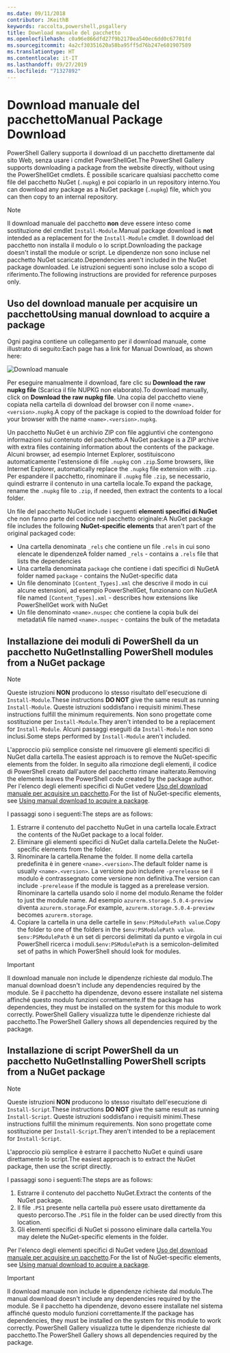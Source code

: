 ```yaml
---
ms.date: 09/11/2018
contributor: JKeithB
keywords: raccolta,powershell,psgallery
title: Download manuale del pacchetto
ms.openlocfilehash: c0a96e866dfd27f9b2170ea540ec6dd0c67701fd
ms.sourcegitcommit: 4a2cf30351620a58ba95ff5d76b247e601907589
ms.translationtype: HT
ms.contentlocale: it-IT
ms.lasthandoff: 09/27/2019
ms.locfileid: "71327892"
---
```

# <a name="manual-package-download"></a><span data-ttu-id="cda12-103">Download manuale del pacchetto</span><span class="sxs-lookup"><span data-stu-id="cda12-103">Manual Package Download</span></span>

<span data-ttu-id="cda12-104">PowerShell Gallery supporta il download di un pacchetto direttamente dal sito Web, senza usare i cmdlet PowerShellGet.</span><span class="sxs-lookup"><span data-stu-id="cda12-104">The PowerShell Gallery supports downloading a package from the website directly, without using the PowerShellGet cmdlets.</span></span> <span data-ttu-id="cda12-105">È possibile scaricare qualsiasi pacchetto come file del pacchetto NuGet (`.nupkg`) e poi copiarlo in un repository interno.</span><span class="sxs-lookup"><span data-stu-id="cda12-105">You can download any package as a NuGet package (`.nupkg`) file, which you can then copy to an internal repository.</span></span>

> [!NOTE]
> <span data-ttu-id="cda12-106">Il download manuale del pacchetto **non** deve essere inteso come sostituzione del cmdlet `Install-Module`.</span><span class="sxs-lookup"><span data-stu-id="cda12-106">Manual package download is **not** intended as a replacement for the `Install-Module` cmdlet.</span></span>
> <span data-ttu-id="cda12-107">Il download del pacchetto non installa il modulo o lo script.</span><span class="sxs-lookup"><span data-stu-id="cda12-107">Downloading the package doesn't install the module or script.</span></span> <span data-ttu-id="cda12-108">Le dipendenze non sono incluse nel pacchetto NuGet scaricato.</span><span class="sxs-lookup"><span data-stu-id="cda12-108">Dependencies aren't included in the NuGet package downloaded.</span></span> <span data-ttu-id="cda12-109">Le istruzioni seguenti sono incluse solo a scopo di riferimento.</span><span class="sxs-lookup"><span data-stu-id="cda12-109">The following instructions are provided for reference purposes only.</span></span>

## <a name="using-manual-download-to-acquire-a-package"></a><span data-ttu-id="cda12-110">Uso del download manuale per acquisire un pacchetto</span><span class="sxs-lookup"><span data-stu-id="cda12-110">Using manual download to acquire a package</span></span>

<span data-ttu-id="cda12-111">Ogni pagina contiene un collegamento per il download manuale, come illustrato di seguito:</span><span class="sxs-lookup"><span data-stu-id="cda12-111">Each page has a link for Manual Download, as shown here:</span></span>

![Download manuale](../../Images/packagedisplaypagewithpseditions.png)

<span data-ttu-id="cda12-113">Per eseguire manualmente il download, fare clic su **Download the raw nupkg file** (Scarica il file NUPKG non elaborato).</span><span class="sxs-lookup"><span data-stu-id="cda12-113">To download manually, click on **Download the raw nupkg file**.</span></span> <span data-ttu-id="cda12-114">Una copia del pacchetto viene copiata nella cartella di download del browser con il nome `<name>.<version>.nupkg`.</span><span class="sxs-lookup"><span data-stu-id="cda12-114">A copy of the package is copied to the download folder for your browser with the name `<name>.<version>.nupkg`.</span></span>

<span data-ttu-id="cda12-115">Un pacchetto NuGet è un archivio ZIP con file aggiuntivi che contengono informazioni sul contenuto del pacchetto.</span><span class="sxs-lookup"><span data-stu-id="cda12-115">A NuGet package is a ZIP archive with extra files containing information about the contents of the package.</span></span> <span data-ttu-id="cda12-116">Alcuni browser, ad esempio Internet Explorer, sostituiscono automaticamente l'estensione di file `.nupkg` con `.zip`.</span><span class="sxs-lookup"><span data-stu-id="cda12-116">Some browsers, like Internet Explorer, automatically replace the `.nupkg` file extension with `.zip`.</span></span> <span data-ttu-id="cda12-117">Per espandere il pacchetto, rinominare il `.nupkg` file `.zip`, se necessario, quindi estrarre il contenuto in una cartella locale.</span><span class="sxs-lookup"><span data-stu-id="cda12-117">To expand the package, rename the `.nupkg` file to `.zip`, if needed, then extract the contents to a local folder.</span></span>

<span data-ttu-id="cda12-118">Un file del pacchetto NuGet include i seguenti **elementi specifici di NuGet** che non fanno parte del codice nel pacchetto originale:</span><span class="sxs-lookup"><span data-stu-id="cda12-118">A NuGet package file includes the following **NuGet-specific elements** that aren't part of the original packaged code:</span></span>

- <span data-ttu-id="cda12-119">Una cartella denominata `_rels` che contiene un file `.rels` in cui sono elencate le dipendenze</span><span class="sxs-lookup"><span data-stu-id="cda12-119">A folder named `_rels` - contains a `.rels` file that lists the dependencies</span></span>
- <span data-ttu-id="cda12-120">Una cartella denominata `package` che contiene i dati specifici di NuGet</span><span class="sxs-lookup"><span data-stu-id="cda12-120">A folder named `package` - contains the NuGet-specific data</span></span>
- <span data-ttu-id="cda12-121">Un file denominato `[Content_Types].xml` che descrive il modo in cui alcune estensioni, ad esempio PowerShellGet, funzionano con NuGet</span><span class="sxs-lookup"><span data-stu-id="cda12-121">A file named `[Content_Types].xml` - describes how extensions like PowerShellGet work with NuGet</span></span>
- <span data-ttu-id="cda12-122">Un file denominato `<name>.nuspec` che contiene la copia bulk dei metadati</span><span class="sxs-lookup"><span data-stu-id="cda12-122">A file named `<name>.nuspec` - contains the bulk of the metadata</span></span>

## <a name="installing-powershell-modules-from-a-nuget-package"></a><span data-ttu-id="cda12-123">Installazione dei moduli di PowerShell da un pacchetto NuGet</span><span class="sxs-lookup"><span data-stu-id="cda12-123">Installing PowerShell modules from a NuGet package</span></span>

> [!NOTE]
> <span data-ttu-id="cda12-124">Queste istruzioni **NON** producono lo stesso risultato dell'esecuzione di `Install-Module`.</span><span class="sxs-lookup"><span data-stu-id="cda12-124">These instructions **DO NOT** give the same result as running `Install-Module`.</span></span> <span data-ttu-id="cda12-125">Queste istruzioni soddisfano i requisiti minimi.</span><span class="sxs-lookup"><span data-stu-id="cda12-125">These instructions fulfill the minimum requirements.</span></span> <span data-ttu-id="cda12-126">Non sono progettate come sostituzione per `Install-Module`.</span><span class="sxs-lookup"><span data-stu-id="cda12-126">They aren't intended to be a replacement for `Install-Module`.</span></span>
> <span data-ttu-id="cda12-127">Alcuni passaggi eseguiti da `Install-Module` non sono inclusi.</span><span class="sxs-lookup"><span data-stu-id="cda12-127">Some steps performed by `Install-Module` aren't included.</span></span>

<span data-ttu-id="cda12-128">L'approccio più semplice consiste nel rimuovere gli elementi specifici di NuGet dalla cartella.</span><span class="sxs-lookup"><span data-stu-id="cda12-128">The easiest approach is to remove the NuGet-specific elements from the folder.</span></span> <span data-ttu-id="cda12-129">In seguito alla rimozione degli elementi, il codice di PowerShell creato dall'autore del pacchetto rimane inalterato.</span><span class="sxs-lookup"><span data-stu-id="cda12-129">Removing the elements leaves the PowerShell code created by the package author.</span></span>
<span data-ttu-id="cda12-130">Per l'elenco degli elementi specifici di NuGet vedere [Uso del download manuale per acquisire un pacchetto](#using-manual-download-to-acquire-a-package).</span><span class="sxs-lookup"><span data-stu-id="cda12-130">For the list of NuGet-specific elements, see [Using manual download to acquire a package](#using-manual-download-to-acquire-a-package).</span></span>

<span data-ttu-id="cda12-131">I passaggi sono i seguenti:</span><span class="sxs-lookup"><span data-stu-id="cda12-131">The steps are as follows:</span></span>

1. <span data-ttu-id="cda12-132">Estrarre il contenuto del pacchetto NuGet in una cartella locale.</span><span class="sxs-lookup"><span data-stu-id="cda12-132">Extract the contents of the NuGet package to a local folder.</span></span>
2. <span data-ttu-id="cda12-133">Eliminare gli elementi specifici di NuGet dalla cartella.</span><span class="sxs-lookup"><span data-stu-id="cda12-133">Delete the NuGet-specific elements from the folder.</span></span>
3. <span data-ttu-id="cda12-134">Rinominare la cartella.</span><span class="sxs-lookup"><span data-stu-id="cda12-134">Rename the folder.</span></span> <span data-ttu-id="cda12-135">Il nome della cartella predefinita è in genere `<name>.<version>`.</span><span class="sxs-lookup"><span data-stu-id="cda12-135">The default folder name is usually `<name>.<version>`.</span></span> <span data-ttu-id="cda12-136">La versione può includere `-prerelease` se il modulo è contrassegnato come versione non definitiva.</span><span class="sxs-lookup"><span data-stu-id="cda12-136">The version can include `-prerelease` if the module is tagged as a prerelease version.</span></span> <span data-ttu-id="cda12-137">Rinominare la cartella usando solo il nome del modulo.</span><span class="sxs-lookup"><span data-stu-id="cda12-137">Rename the folder to just the module name.</span></span> <span data-ttu-id="cda12-138">Ad esempio `azurerm.storage.5.0.4-preview` diventa `azurerm.storage`.</span><span class="sxs-lookup"><span data-stu-id="cda12-138">For example, `azurerm.storage.5.0.4-preview` becomes `azurerm.storage`.</span></span>
4. <span data-ttu-id="cda12-139">Copiare la cartella in una delle cartelle in `$env:PSModulePath value`.</span><span class="sxs-lookup"><span data-stu-id="cda12-139">Copy the folder to one of the folders in the `$env:PSModulePath value`.</span></span> <span data-ttu-id="cda12-140">`$env:PSModulePath` è un set di percorsi delimitati da punto e virgola in cui PowerShell ricerca i moduli.</span><span class="sxs-lookup"><span data-stu-id="cda12-140">`$env:PSModulePath` is a semicolon-delimited set of paths in which PowerShell should look for modules.</span></span>

> [!IMPORTANT]
> <span data-ttu-id="cda12-141">Il download manuale non include le dipendenze richieste dal modulo.</span><span class="sxs-lookup"><span data-stu-id="cda12-141">The manual download doesn't include any dependencies required by the module.</span></span> <span data-ttu-id="cda12-142">Se il pacchetto ha dipendenze, devono essere installate nel sistema affinché questo modulo funzioni correttamente.</span><span class="sxs-lookup"><span data-stu-id="cda12-142">If the package has dependencies, they must be installed on the system for this module to work correctly.</span></span> <span data-ttu-id="cda12-143">PowerShell Gallery visualizza tutte le dipendenze richieste dal pacchetto.</span><span class="sxs-lookup"><span data-stu-id="cda12-143">The PowerShell Gallery shows all dependencies required by the package.</span></span>

## <a name="installing-powershell-scripts-from-a-nuget-package"></a><span data-ttu-id="cda12-144">Installazione di script PowerShell da un pacchetto NuGet</span><span class="sxs-lookup"><span data-stu-id="cda12-144">Installing PowerShell scripts from a NuGet package</span></span>

> [!NOTE]
> <span data-ttu-id="cda12-145">Queste istruzioni **NON** producono lo stesso risultato dell'esecuzione di `Install-Script`.</span><span class="sxs-lookup"><span data-stu-id="cda12-145">These instructions **DO NOT** give the same result as running `Install-Script`.</span></span> <span data-ttu-id="cda12-146">Queste istruzioni soddisfano i requisiti minimi.</span><span class="sxs-lookup"><span data-stu-id="cda12-146">These instructions fulfill the minimum requirements.</span></span> <span data-ttu-id="cda12-147">Non sono progettate come sostituzione per `Install-Script`.</span><span class="sxs-lookup"><span data-stu-id="cda12-147">They aren't intended to be a replacement for `Install-Script`.</span></span>

<span data-ttu-id="cda12-148">L'approccio più semplice è estrarre il pacchetto NuGet e quindi usare direttamente lo script.</span><span class="sxs-lookup"><span data-stu-id="cda12-148">The easiest approach is to extract the NuGet package, then use the script directly.</span></span>

<span data-ttu-id="cda12-149">I passaggi sono i seguenti:</span><span class="sxs-lookup"><span data-stu-id="cda12-149">The steps are as follows:</span></span>

1. <span data-ttu-id="cda12-150">Estrarre il contenuto del pacchetto NuGet.</span><span class="sxs-lookup"><span data-stu-id="cda12-150">Extract the contents of the NuGet package.</span></span>
2. <span data-ttu-id="cda12-151">Il file `.PS1` presente nella cartella può essere usato direttamente da questo percorso.</span><span class="sxs-lookup"><span data-stu-id="cda12-151">The `.PS1` file in the folder can be used directly from this location.</span></span>
3. <span data-ttu-id="cda12-152">Gli elementi specifici di NuGet si possono eliminare dalla cartella.</span><span class="sxs-lookup"><span data-stu-id="cda12-152">You may delete the NuGet-specific elements in the folder.</span></span>

<span data-ttu-id="cda12-153">Per l'elenco degli elementi specifici di NuGet vedere [Uso del download manuale per acquisire un pacchetto](#using-manual-download-to-acquire-a-package).</span><span class="sxs-lookup"><span data-stu-id="cda12-153">For the list of NuGet-specific elements, see [Using manual download to acquire a package](#using-manual-download-to-acquire-a-package).</span></span>

> [!IMPORTANT]
> <span data-ttu-id="cda12-154">Il download manuale non include le dipendenze richieste dal modulo.</span><span class="sxs-lookup"><span data-stu-id="cda12-154">The manual download doesn't include any dependencies required by the module.</span></span> <span data-ttu-id="cda12-155">Se il pacchetto ha dipendenze, devono essere installate nel sistema affinché questo modulo funzioni correttamente.</span><span class="sxs-lookup"><span data-stu-id="cda12-155">If the package has dependencies, they must be installed on the system for this module to work correctly.</span></span> <span data-ttu-id="cda12-156">PowerShell Gallery visualizza tutte le dipendenze richieste dal pacchetto.</span><span class="sxs-lookup"><span data-stu-id="cda12-156">The PowerShell Gallery shows all dependencies required by the package.</span></span>
